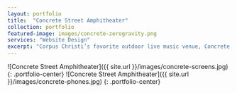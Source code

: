 ```yaml
---
layout: portfolio
title:  "Concrete Street Amphitheater"
collection: portfolio
featured-image: images/concrete-zerogravity.png
services: "Website Design"
excerpt: "Corpus Christi’s favorite outdoor live music venue, Concrete Street, was ready for a fresh online look. Their old website didn’t quite live up to the quality of acts that they feature on their stages. We rebranded and came up with a new website presence that is a little bit rock n’ roll, a little bit grunge."
---
```


![Concrete Street Amphitheater]({{ site.url }}/images/concrete-screens.jpg)
{: .portfolio-center}
![Concrete Street Amphitheater]({{ site.url }}/images/concrete-phones.jpg)
{: .portfolio-center}
